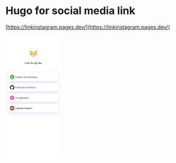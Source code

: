 # Hugo for social media link 

 [https://linkinstagram.pages.dev/](https://linkinstagram.pages.dev/)


<img src="https://raw.githubusercontent.com/httpsecure/linkbio/main/static/svg/cat.png" width=30% height=30%>
